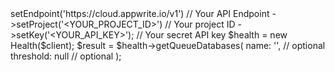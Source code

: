 <?php

use Appwrite\Client;
use Appwrite\Services\Health;

$client = (new Client())
    ->setEndpoint('https://cloud.appwrite.io/v1') // Your API Endpoint
    ->setProject('&lt;YOUR_PROJECT_ID&gt;') // Your project ID
    ->setKey('&lt;YOUR_API_KEY&gt;'); // Your secret API key

$health = new Health($client);

$result = $health->getQueueDatabases(
    name: '<NAME>', // optional
    threshold: null // optional
);